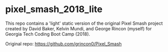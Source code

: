 # pixel_smash_2018_lite

This repo contains a 'light' static version of the original Pixel Smash project created by David Baker, Kelvin Mundi, and George Rincon (myself) for Georgia Tech Coding Boot Camp (2018).

Original repo: https://github.com/grincon0/Pixel_Smash


